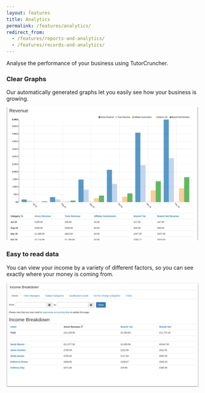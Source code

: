 ```yaml
---
layout: features
title: Analytics
permalink: /features/analytics/
redirect_from:
  - /features/reports-and-analytics/
  - /features/records-and-analytics/
---
```

Analyse the performance of your business using TutorCruncher.

### Clear Graphs

Our automatically generated graphs let you easily see how your business is growing.

<a href="/img/features/analytics-graph.png" data-lightbox="lightbox" data-title="TutorCruncher's Analytics Graph" class="thumbnail">
  <img src="/img/features/analytics-graph.png" alt-text="TutorCruncher's Analytics Graph"/>
</a>

### Easy to read data

You can view your income by a variety of different factors, so you can see exactly where your money is coming from.

<a href="/img/features/income-breakdown.png" data-lightbox="lightbox" data-title="TutorCruncher's Income Breakdown" class="thumbnail">
  <img src="/img/features/income-breakdown.png" alt-text="TutorCruncher's Income Breakdown"/>
</a>